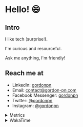 # Hello! 😄

## Intro

I like tech (surprise!).

I'm curious and resourceful.

Ask me anything, I'm friendly!

## Reach me at

- LinkedIn: [gordonpn](https://www.linkedin.com/in/gordonpn/)
- Email: [contact@gordon-pn.com](mailto:contact@gordon-pn.com)
- Facebook Messenger: [gordonpn](https://www.messenger.com/t/Gordonpn)
- Twitter: [@gordonpn](https://twitter.com/Gordonpn)
- Instagram: [@gordonpn](https://www.instagram.com/gordonpn/)

<details>
  <summary>Metrics</summary>

  <img align="center" src="https://github.com/gordonpn/gordonpn/blob/master/github-metrics.svg" alt="GitHub Metrics">

</details>

<details>
  <summary>WakaTime</summary>

  <!--START_SECTION:waka-->
📊 **This Week I Spent My Time On** 

```text
💬 Programming Languages: 
Java                     4 hrs 25 mins       ██████████████████████░░░   86.69 % 
JSON                     18 mins             █░░░░░░░░░░░░░░░░░░░░░░░░   05.92 % 
Other                    10 mins             █░░░░░░░░░░░░░░░░░░░░░░░░   03.45 % 
Brazil Dependency Config 7 mins              █░░░░░░░░░░░░░░░░░░░░░░░░   02.30 % 
Makefile                 4 mins              ░░░░░░░░░░░░░░░░░░░░░░░░░   01.53 % 

🔥 Editors: 
Intellijidea             3 hrs 25 mins       █████████████████░░░░░░░░   67.23 % 
IntelliJ                 1 hr 29 mins        ███████░░░░░░░░░░░░░░░░░░   29.32 % 
VS Code                  10 mins             █░░░░░░░░░░░░░░░░░░░░░░░░   03.45 % 
```


 Last Updated on 09/01/2024 10:20:11 UTC
<!--END_SECTION:waka-->
</details>
